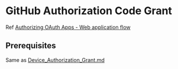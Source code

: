 # GitHub Authorization Code Grant

Ref [Authorizing OAuth Apps - Web application flow](https://docs.github.com/en/developers/apps/building-oauth-apps/authorizing-oauth-apps#web-application-flow)

## Prerequisites

Same as [Device_Authorization_Grant.md](./Device_Authorization_Grant.md)
